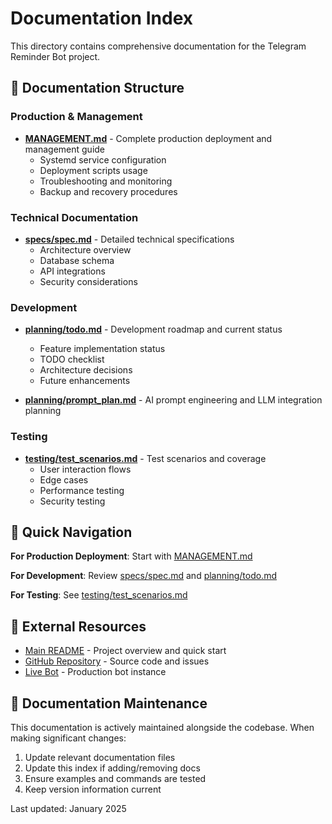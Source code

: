 # Documentation Index

This directory contains comprehensive documentation for the Telegram Reminder Bot project.

## 📁 Documentation Structure

### Production & Management
- **[MANAGEMENT.md](MANAGEMENT.md)** - Complete production deployment and management guide
  - Systemd service configuration
  - Deployment scripts usage
  - Troubleshooting and monitoring
  - Backup and recovery procedures

### Technical Documentation
- **[specs/spec.md](specs/spec.md)** - Detailed technical specifications
  - Architecture overview
  - Database schema
  - API integrations
  - Security considerations

### Development
- **[planning/todo.md](planning/todo.md)** - Development roadmap and current status
  - Feature implementation status
  - TODO checklist
  - Architecture decisions
  - Future enhancements

- **[planning/prompt_plan.md](planning/prompt_plan.md)** - AI prompt engineering and LLM integration planning

### Testing
- **[testing/test_scenarios.md](testing/test_scenarios.md)** - Test scenarios and coverage
  - User interaction flows
  - Edge cases
  - Performance testing
  - Security testing

## 🚀 Quick Navigation

**For Production Deployment**: Start with [MANAGEMENT.md](MANAGEMENT.md)

**For Development**: Review [specs/spec.md](specs/spec.md) and [planning/todo.md](planning/todo.md)

**For Testing**: See [testing/test_scenarios.md](testing/test_scenarios.md)

## 📖 External Resources

- [Main README](../README.md) - Project overview and quick start
- [GitHub Repository](https://github.com/2ta/telegram-reminder-gemini) - Source code and issues
- [Live Bot](https://t.me/ai_reminderbot) - Production bot instance

## 🔄 Documentation Maintenance

This documentation is actively maintained alongside the codebase. When making significant changes:

1. Update relevant documentation files
2. Update this index if adding/removing docs
3. Ensure examples and commands are tested
4. Keep version information current

Last updated: January 2025 